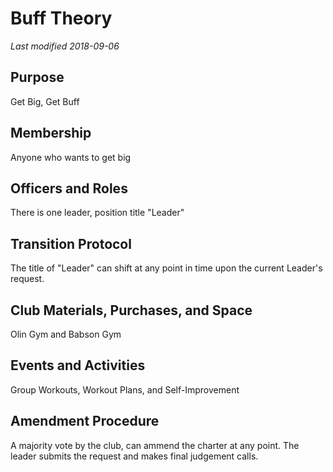 # Buff Theory
*Last modified 2018-09-06*

## Purpose

Get Big, Get Buff

## Membership

Anyone who wants to get big

## Officers and Roles

There is one leader, position title "Leader"

## Transition Protocol

The title of "Leader" can shift at any point in time upon the current Leader's request.

## Club Materials, Purchases, and Space

Olin Gym and Babson Gym

## Events and Activities

Group Workouts, Workout Plans, and Self-Improvement

## Amendment Procedure

A majority vote by the club, can ammend the charter at any point. The leader submits the request and makes final judgement calls.
